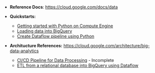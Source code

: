- **Reference Docs**: https://cloud.google.com/docs/data

- **Quickstarts:**
  - [Getting started with Python on Compute Engine](https://github.com/Ajit1279/GCP_Learning/tree/main/Compute_VMs/20240407_Python) 
  - [Loading data into BigQuery](https://github.com/Ajit1279/GCP_Learning/tree/main/20240316_BigDataAnalytics/20240325_BQ_DataLoad)
  - [Create Dataflow pipeline using Python](https://github.com/Ajit1279/GCP_Learning/tree/main/20240316_BigDataAnalytics/20240413_Dataflow)

- **Architucture References:** https://cloud.google.com/architecture/big-data-analytics
  - [CI/CD Pipeline for Data Processing](https://github.com/Ajit1279/GCP_Learning/tree/main/20240316_BigDataAnalytics/20240317_CICD_DataProcessing) - Incomplete
  - [ETL from a relational database into BigQuery using Dataflow](https://github.com/Ajit1279/GCP_Learning/tree/main/20240316_BigDataAnalytics/20240318_ETL_intoBigquery_usingDataFlow) 
